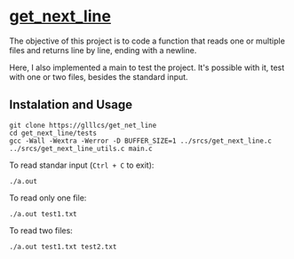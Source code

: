 # [get_next_line](/others/en.subject.pdf)

The objective of this project is to code a function that reads one or multiple files and returns line by line, ending with a newline.

Here, I also implemented a main to test the project. It's possible with it, test with one or two files, besides the standard input.

## Instalation and Usage

```
git clone https://glllcs/get_net_line
cd get_next_line/tests
gcc -Wall -Wextra -Werror -D BUFFER_SIZE=1 ../srcs/get_next_line.c ../srcs/get_next_line_utils.c main.c
```

To read standar input (`Ctrl + C` to exit):
```
./a.out
```
To read only one file:
```
./a.out test1.txt
```
To read two files:
```
./a.out test1.txt test2.txt
```
